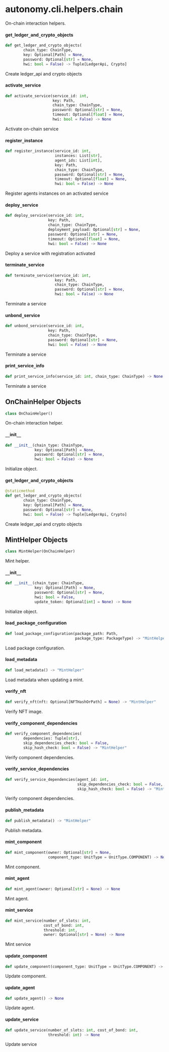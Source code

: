 <a id="autonomy.cli.helpers.chain"></a>

# autonomy.cli.helpers.chain

On-chain interaction helpers.

<a id="autonomy.cli.helpers.chain.get_ledger_and_crypto_objects"></a>

#### get`_`ledger`_`and`_`crypto`_`objects

```python
def get_ledger_and_crypto_objects(
        chain_type: ChainType,
        key: Optional[Path] = None,
        password: Optional[str] = None,
        hwi: bool = False) -> Tuple[LedgerApi, Crypto]
```

Create ledger_api and crypto objects

<a id="autonomy.cli.helpers.chain.activate_service"></a>

#### activate`_`service

```python
def activate_service(service_id: int,
                     key: Path,
                     chain_type: ChainType,
                     password: Optional[str] = None,
                     timeout: Optional[float] = None,
                     hwi: bool = False) -> None
```

Activate on-chain service

<a id="autonomy.cli.helpers.chain.register_instance"></a>

#### register`_`instance

```python
def register_instance(service_id: int,
                      instances: List[str],
                      agent_ids: List[int],
                      key: Path,
                      chain_type: ChainType,
                      password: Optional[str] = None,
                      timeout: Optional[float] = None,
                      hwi: bool = False) -> None
```

Register agents instances on an activated service

<a id="autonomy.cli.helpers.chain.deploy_service"></a>

#### deploy`_`service

```python
def deploy_service(service_id: int,
                   key: Path,
                   chain_type: ChainType,
                   deployment_payload: Optional[str] = None,
                   password: Optional[str] = None,
                   timeout: Optional[float] = None,
                   hwi: bool = False) -> None
```

Deploy a service with registration activated

<a id="autonomy.cli.helpers.chain.terminate_service"></a>

#### terminate`_`service

```python
def terminate_service(service_id: int,
                      key: Path,
                      chain_type: ChainType,
                      password: Optional[str] = None,
                      hwi: bool = False) -> None
```

Terminate a service

<a id="autonomy.cli.helpers.chain.unbond_service"></a>

#### unbond`_`service

```python
def unbond_service(service_id: int,
                   key: Path,
                   chain_type: ChainType,
                   password: Optional[str] = None,
                   hwi: bool = False) -> None
```

Terminate a service

<a id="autonomy.cli.helpers.chain.print_service_info"></a>

#### print`_`service`_`info

```python
def print_service_info(service_id: int, chain_type: ChainType) -> None
```

Terminate a service

<a id="autonomy.cli.helpers.chain.OnChainHelper"></a>

## OnChainHelper Objects

```python
class OnChainHelper()
```

On-chain interaction helper.

<a id="autonomy.cli.helpers.chain.OnChainHelper.__init__"></a>

#### `__`init`__`

```python
def __init__(chain_type: ChainType,
             key: Optional[Path] = None,
             password: Optional[str] = None,
             hwi: bool = False) -> None
```

Initialize object.

<a id="autonomy.cli.helpers.chain.OnChainHelper.get_ledger_and_crypto_objects"></a>

#### get`_`ledger`_`and`_`crypto`_`objects

```python
@staticmethod
def get_ledger_and_crypto_objects(
        chain_type: ChainType,
        key: Optional[Path] = None,
        password: Optional[str] = None,
        hwi: bool = False) -> Tuple[LedgerApi, Crypto]
```

Create ledger_api and crypto objects

<a id="autonomy.cli.helpers.chain.MintHelper"></a>

## MintHelper Objects

```python
class MintHelper(OnChainHelper)
```

Mint helper.

<a id="autonomy.cli.helpers.chain.MintHelper.__init__"></a>

#### `__`init`__`

```python
def __init__(chain_type: ChainType,
             key: Optional[Path] = None,
             password: Optional[str] = None,
             hwi: bool = False,
             update_token: Optional[int] = None) -> None
```

Initialize object.

<a id="autonomy.cli.helpers.chain.MintHelper.load_package_configuration"></a>

#### load`_`package`_`configuration

```python
def load_package_configuration(package_path: Path,
                               package_type: PackageType) -> "MintHelper"
```

Load package configuration.

<a id="autonomy.cli.helpers.chain.MintHelper.load_metadata"></a>

#### load`_`metadata

```python
def load_metadata() -> "MintHelper"
```

Load metadata when updating a mint.

<a id="autonomy.cli.helpers.chain.MintHelper.verify_nft"></a>

#### verify`_`nft

```python
def verify_nft(nft: Optional[NFTHashOrPath] = None) -> "MintHelper"
```

Verify NFT image.

<a id="autonomy.cli.helpers.chain.MintHelper.verify_component_dependencies"></a>

#### verify`_`component`_`dependencies

```python
def verify_component_dependencies(
        dependencies: Tuple[str],
        skip_dependencies_check: bool = False,
        skip_hash_check: bool = False) -> "MintHelper"
```

Verify component dependencies.

<a id="autonomy.cli.helpers.chain.MintHelper.verify_service_dependencies"></a>

#### verify`_`service`_`dependencies

```python
def verify_service_dependencies(agent_id: int,
                                skip_dependencies_check: bool = False,
                                skip_hash_check: bool = False) -> "MintHelper"
```

Verify component dependencies.

<a id="autonomy.cli.helpers.chain.MintHelper.publish_metadata"></a>

#### publish`_`metadata

```python
def publish_metadata() -> "MintHelper"
```

Publish metadata.

<a id="autonomy.cli.helpers.chain.MintHelper.mint_component"></a>

#### mint`_`component

```python
def mint_component(owner: Optional[str] = None,
                   component_type: UnitType = UnitType.COMPONENT) -> None
```

Mint component.

<a id="autonomy.cli.helpers.chain.MintHelper.mint_agent"></a>

#### mint`_`agent

```python
def mint_agent(owner: Optional[str] = None) -> None
```

Mint agent.

<a id="autonomy.cli.helpers.chain.MintHelper.mint_service"></a>

#### mint`_`service

```python
def mint_service(number_of_slots: int,
                 cost_of_bond: int,
                 threshold: int,
                 owner: Optional[str] = None) -> None
```

Mint service

<a id="autonomy.cli.helpers.chain.MintHelper.update_component"></a>

#### update`_`component

```python
def update_component(component_type: UnitType = UnitType.COMPONENT) -> None
```

Update component.

<a id="autonomy.cli.helpers.chain.MintHelper.update_agent"></a>

#### update`_`agent

```python
def update_agent() -> None
```

Update agent.

<a id="autonomy.cli.helpers.chain.MintHelper.update_service"></a>

#### update`_`service

```python
def update_service(number_of_slots: int, cost_of_bond: int,
                   threshold: int) -> None
```

Update service

